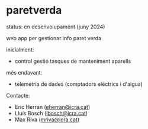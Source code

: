 # paretverda
status: en desenvolupament (juny 2024)

web app per gestionar info paret verda

inicialment:
  - control gestió tasques de manteniment aparells

més endavant:
  - telemetria de dades (comptadors elèctrics i d'aigua)

Contacte:
  - Eric Herran (eherran@icra.cat)
  - Lluís Bosch (lbosch@icra.cat)
  - Max Riva (mriva@icra.cat)
